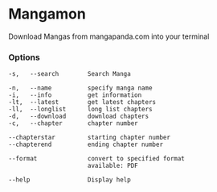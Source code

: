 # Mangamon

Download Mangas from mangapanda.com into your terminal

### Options


    -s,   --search        Search Manga

    -n,   --name          specify manga name
    -i,   --info          get information
    -lt,  --latest        get latest chapters
    -ll,  --longlist      long list chapters
    -d,   --download      download chapters
    -c,   --chapter       chapter number

    --chapterstar         starting chapter number
    --chapterend          ending chapter number

    --format              convert to specified format
                          available: PDF

    --help                Display help

